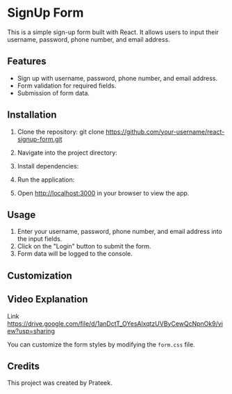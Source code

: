 # SignUp Form

This is a simple sign-up form built with React. It allows users to input their username, password, phone number, and email address.

## Features

- Sign up with username, password, phone number, and email address.
- Form validation for required fields.
- Submission of form data.

## Installation

1. Clone the repository:
git clone https://github.com/your-username/react-signup-form.git
2. Navigate into the project directory:
3. Install dependencies:
4. Run the application:

5. Open [http://localhost:3000](http://localhost:3000) in your browser to view the app.

## Usage

1. Enter your username, password, phone number, and email address into the input fields.
2. Click on the "Login" button to submit the form.
3. Form data will be logged to the console.

## Customization
## Video Explanation
Link https://drive.google.com/file/d/1anDctT_OYesAlxqtzUVByCewQcNpnOk9/view?usp=sharing

You can customize the form styles by modifying the `form.css` file.

## Credits

This project was created by Prateek.

